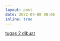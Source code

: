 ```yaml
---
layout: post
date: 2022-09-08 08:06
inline: true
---
```


<a href="https://samuelmlu.github.io/projects/tugas02/" target="_blank">tugas 2 dibuat</a>

